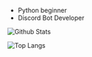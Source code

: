 - Python beginner
- Discord Bot Developer

![Github Stats](https://github-readme-stats.vercel.app/api?username=billdims&count_private=true&show_icons=true&theme=radical)

![Top Langs](https://github-readme-stats.vercel.app/api/top-langs/?username=billdims&layout=compact)
